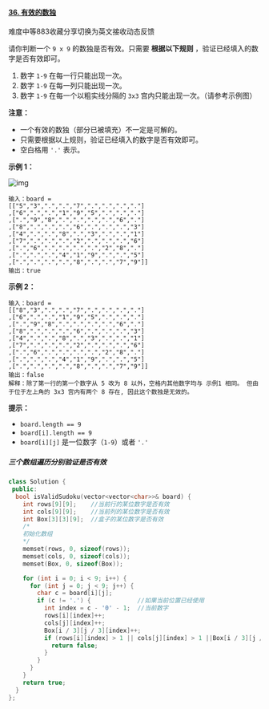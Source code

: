 #### [36. 有效的数独](https://leetcode.cn/problems/valid-sudoku/)

难度中等883收藏分享切换为英文接收动态反馈

请你判断一个 `9 x 9` 的数独是否有效。只需要 **根据以下规则** ，验证已经填入的数字是否有效即可。

1. 数字 `1-9` 在每一行只能出现一次。
2. 数字 `1-9` 在每一列只能出现一次。
3. 数字 `1-9` 在每一个以粗实线分隔的 `3x3` 宫内只能出现一次。（请参考示例图）

 

**注意：**

- 一个有效的数独（部分已被填充）不一定是可解的。
- 只需要根据以上规则，验证已经填入的数字是否有效即可。
- 空白格用 `'.'` 表示。

 

**示例 1：**

![img](https://assets.leetcode-cn.com/aliyun-lc-upload/uploads/2021/04/12/250px-sudoku-by-l2g-20050714svg.png)

```
输入：board = 
[["5","3",".",".","7",".",".",".","."]
,["6",".",".","1","9","5",".",".","."]
,[".","9","8",".",".",".",".","6","."]
,["8",".",".",".","6",".",".",".","3"]
,["4",".",".","8",".","3",".",".","1"]
,["7",".",".",".","2",".",".",".","6"]
,[".","6",".",".",".",".","2","8","."]
,[".",".",".","4","1","9",".",".","5"]
,[".",".",".",".","8",".",".","7","9"]]
输出：true
```

**示例 2：**

```
输入：board = 
[["8","3",".",".","7",".",".",".","."]
,["6",".",".","1","9","5",".",".","."]
,[".","9","8",".",".",".",".","6","."]
,["8",".",".",".","6",".",".",".","3"]
,["4",".",".","8",".","3",".",".","1"]
,["7",".",".",".","2",".",".",".","6"]
,[".","6",".",".",".",".","2","8","."]
,[".",".",".","4","1","9",".",".","5"]
,[".",".",".",".","8",".",".","7","9"]]
输出：false
解释：除了第一行的第一个数字从 5 改为 8 以外，空格内其他数字均与 示例1 相同。 但由于位于左上角的 3x3 宫内有两个 8 存在, 因此这个数独是无效的。
```

 

**提示：**

- `board.length == 9`
- `board[i].length == 9`
- `board[i][j]` 是一位数字（`1-9`）或者 `'.'`



##### 三个数组遍历分别验证是否有效



```c++
class Solution {
 public:
  bool isValidSudoku(vector<vector<char>>& board) {
    int rows[9][9];    //当前行的某位数字是否有效
    int cols[9][9];    //当前列的某位数字是否有效
    int Box[3][3][9];  //盒子的某位数字是否有效
    /*
    初始化数组
    */
    memset(rows, 0, sizeof(rows));
    memset(cols, 0, sizeof(cols));
    memset(Box, 0, sizeof(Box));

    for (int i = 0; i < 9; i++) {
      for (int j = 0; j < 9; j++) {
        char c = board[i][j];
        if (c != '.') {             //如果当前位置已经使用
          int index = c - '0' - 1;  //当前数字
          rows[i][index]++;
          cols[j][index]++;
          Box[i / 3][j / 3][index]++;
          if (rows[i][index] > 1 || cols[j][index] > 1 ||Box[i / 3][j / 3][index] > 1) {
            return false;
          }
        }
      }
    }
    return true;
  }
};
```

